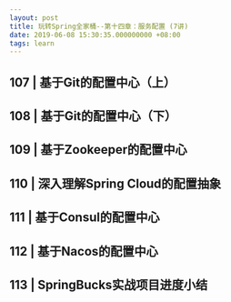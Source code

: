 ```yaml
---
layout: post
title: 玩转Spring全家桶--第十四章：服务配置 (7讲)
date: 2019-06-08 15:30:35.000000000 +08:00
tags: learn
---
```



## 107 | 基于Git的配置中心（上）
## 108 | 基于Git的配置中心（下）
## 109 | 基于Zookeeper的配置中心
## 110 | 深入理解Spring Cloud的配置抽象
## 111 | 基于Consul的配置中心
## 112 | 基于Nacos的配置中心
## 113 | SpringBucks实战项目进度小结
